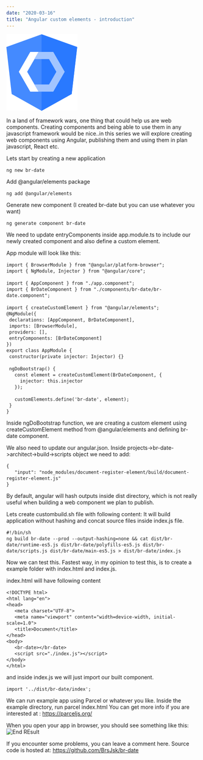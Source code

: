 ```yaml
---
date: "2020-03-16"
title: "Angular custom elements - introduction"
---
```


![logo](./angular_thumbnail.png)

In a land of framework wars, one thing that could help us are web components. Creating components and being able to use them in any javascript framework would be nice..in this series we will explore creating web components using Angular, publishing them and using them in plan javascript, React etc.

Lets start by creating a new application

```
ng new br-date
```

Add @angular/elements package

```
ng add @angular/elements
```

Generate new component (I created br-date but you can use whatever you want)

```
ng generate component br-date
```

We need to update entryComponents inside app.module.ts to include our newly created component and also define a custom element.

App module will look like this:

```
import { BrowserModule } from "@angular/platform-browser";
import { NgModule, Injector } from "@angular/core";

import { AppComponent } from "./app.component";
import { BrDateComponent } from "./components/br-date/br-date.component";

import { createCustomElement } from "@angular/elements";
@NgModule({
 declarations: [AppComponent, BrDateComponent],
 imports: [BrowserModule],
 providers: [],
 entryComponents: [BrDateComponent]
})
export class AppModule {
 constructor(private injector: Injector) {}

 ngDoBootstrap() {
   const element = createCustomElement(BrDateComponent, {
     injector: this.injector
   });

   customElements.define('br-date', element);
 }
}

```

Inside ngDoBootstrap function, we are creating a custom element using createCustomElement method from @angular/elements and defining br-date component.

We also need to update our angular.json. Inside projects->br-date->architect->build->scripts object we need to add:

```
{
   "input": "node_modules/document-register-element/build/document-register-element.js"
}

```

By default, angular will hash outputs inside dist directory, which is not really useful when building a web component we plan to publish.

Lets create custombuild.sh file with following content:
It will build application without hashing and concat source files inside index.js file.

```
#!/bin/sh
ng build br-date --prod --output-hashing=none && cat dist/br-date/runtime-es5.js dist/br-date/polyfills-es5.js dist/br-date/scripts.js dist/br-date/main-es5.js > dist/br-date/index.js
```

Now we can test this.
Fastest way, in my opinion to test this, is to create a example folder with index.html and index.js.

index.html will have following content

```
<!DOCTYPE html>
<html lang="en">
<head>
   <meta charset="UTF-8">
   <meta name="viewport" content="width=device-width, initial-scale=1.0">
   <title>Document</title>
</head>
<body>
   <br-date></br-date>
   <script src="./index.js"></script>
</body>
</html>
```

and inside index.js we will just import our built component.

```
import '../dist/br-date/index';
```

We can run example app using Parcel or whatever you like.
Inside the example directory, run parcel index.html
You can get more info if you are interested at : https://parceljs.org/

When you open your app in browser, you should see something like this:
![End REsult](https://dev-to-uploads.s3.amazonaws.com/i/3ig3spse7cxbcvlpnmmx.png)

If you encounter some problems, you can leave a comment here.
Source code is hosted at: https://github.com/BrsJsk/br-date
